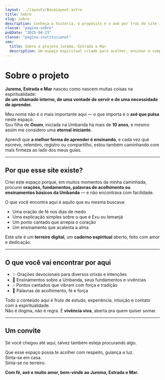 ```yaml
---
layout: ../layouts/BaseLayout.astro
title: Sobre
slug: sobre
description: Conheça a história, o propósito e o axé por trás do site Jurema, Estrada e Mar.
classe: "pagina-sobre"
pubDate: "2025-04-23"
classe: "pagina-institucional"
seo:
  title: Sobre o projeto Jurema, Estrada e Mar
  description: Um espaço espiritual criado para acolher, ensinar e compartilhar fundamentos da Umbanda com verdade e fé.
---
```


# Sobre o projeto

**Jurema, Estrada e Mar** nasceu como nascem muitas coisas na espiritualidade:  
**de um chamado interno, de uma vontade de servir e de uma necessidade de aprender.**

Meu nome não é o mais importante aqui — o que importa é o **axé que pulsa** neste espaço.  
Sou filha de **Oxum**, iniciada na Umbanda há mais de **10 anos**, e mesmo assim me considero uma **eternal iniciante**.

Aprendi que **a melhor forma de aprender é ensinando**, e cada vez que escrevo, relembro, registro ou compartilho, estou também caminhando com mais firmeza ao lado dos meus guias.

---

## Por que esse site existe?

Criei este espaço porque, em muitos momentos da minha caminhada, procurei **orações, fundamentos, palavras de acolhimento ou ensinamentos básicos da Umbanda** — e não encontrava com facilidade.

O que você encontra aqui é aquilo que eu mesma buscava:  
- Uma oração de fé nos dias de medo  
- Uma explicação simples sobre o que é Exu ou Iemanjá  
- Um ponto cantado que arrepia o coração  
- Um ensinamento que acalenta a alma

Este site é um **terreiro digital**, um **caderno espiritual** aberto, feito com amor e dedicação.

---

## O que você vai encontrar por aqui

- ✨ Orações devocionais para diversos orixás e intenções
- 📘 Ensinamentos sobre a Umbanda, seus fundamentos e vivências
- 🎶 Pontos cantados que vibram com força e tradição
- 🌿 Palavras de acolhimento, fé e força

Todo o conteúdo aqui é fruto de estudo, experiência, intuição e contato com a espiritualidade.  
Não é dogma, não é regra. É **vivência viva**, aberta pra quem quiser somar.

---

## Um convite

Se você chegou até aqui, talvez também esteja procurando algo.

Que esse espaço possa te acolher com respeito, guiança e luz.  
Sinta-se em casa.  
Sinta-se no terreiro.

**Com fé, axé e muito amor, bem-vinde ao Jurema, Estrada e Mar.**
